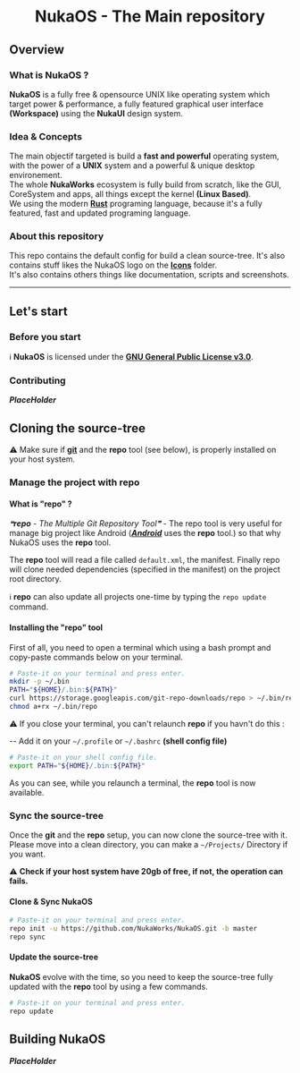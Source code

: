 <h1 align="center">NukaOS - The Main repository</h1>

## Overview

### What is NukaOS ?

**NukaOS** is a fully free & opensource UNIX like operating system which target power & performance, a fully featured graphical user interface **(Workspace)** using the **NukaUI** design system.

### Idea & Concepts

The main objectif targeted is build a **fast and powerful** operating system, with the power of a **UNIX** system and a powerful & unique desktop environement.  
The whole **NukaWorks** ecosystem is fully build from scratch, like the GUI, CoreSystem and apps, all things except the kernel **(Linux Based)**.  
We using the modern [**Rust**](https://www.rust-lang.org/) programing language, because it's a fully featured, fast and updated programing language.

### About this repository

This repo contains the default config for build a clean source-tree.
It's also contains stuff likes the NukaOS logo on the [**Icons**](https://github.com/NukaWorks/NukaOS/tree/master/Icons/) folder.  
It's also contains others things like documentation, scripts and screenshots.

<hr />

## Let's start

### Before you start

ℹ️  **NukaOS** is licensed under the [**GNU General Public License v3.0**](https://github.com/NukaWorks/NukaOS/blob/master/LICENSE).

### Contributing

***PlaceHolder***

## Cloning the source-tree

⚠️  Make sure if [**git**](https://git-scm.com/) and the **repo** tool (see below), is properly installed on your host system.

### Manage the project with repo
#### What is "repo" ?

*❝**repo** - The Multiple Git Repository Tool❞* - The repo tool is very useful for manage big project like Android ([***Android***](https://www.android.com/) uses the **repo** tool.) so that why NukaOS uses the **repo** tool.

The **repo** tool will read a file called ``default.xml``, the manifest. Finally repo will clone needed dependencies (specified in the manifest) on the project root directory.

ℹ️  **repo** can also update all projects one-time by typing the ``repo update`` command.


#### Installing the "repo" tool

First of all, you need to open a terminal which using a bash prompt and copy-paste commands below on your terminal.

```sh
# Paste-it on your terminal and press enter.
mkdir -p ~/.bin
PATH="${HOME}/.bin:${PATH}"
curl https://storage.googleapis.com/git-repo-downloads/repo > ~/.bin/repo
chmod a+rx ~/.bin/repo
```

⚠️  If you close your terminal, you can't relaunch **repo** if you havn't do this :

-- Add it on your `~/.profile` or `~/.bashrc` **(shell config file)**

```sh
# Paste-it on your shell config file.
export PATH="${HOME}/.bin:${PATH}"
```

As you can see, while you relaunch a terminal, the **repo** tool is now available.

### Sync the source-tree

Once the **git** and the **repo** setup, you can now clone the source-tree with it.  
Please move into a clean directory, you can make a `~/Projects/` Directory if you want.

⚠️  **Check if your host system have 20gb of free, if not, the operation can fails.**

#### Clone & Sync NukaOS

```sh
# Paste-it on your terminal and press enter.
repo init -u https://github.com/NukaWorks/NukaOS.git -b master
repo sync
```

#### Update the source-tree

**NukaOS** evolve with the time, so you need to keep the source-tree fully updated with the **repo** tool by using a few commands.

```sh
# Paste-it on your terminal and press enter.
repo update
```

## Building NukaOS

***PlaceHolder***

